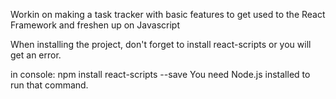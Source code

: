 Workin on making a task tracker with basic features to get used to the React Framework and freshen up on Javascript

When installing the project, don't forget to install react-scripts or you will get an error.

in console: npm install react-scripts --save
You need Node.js installed to run that command.
